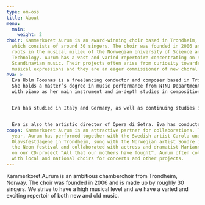 ```yaml
---
type: om-oss
title: About
menu:
  main:
    weight: 2
choir: Kammerkoret Aurum is an award-winning choir based in Trondheim, Norway,
  which consists of around 30 singers. The choir was founded in 2006 and has its
  roots in the musical milieu of the Norwegian University of Science and
  Technology. Aurum has a vast and varied repertoire concentrating on new,
  Scandinavian music. Their projects often arise from curiosity towards new
  musical expressions and they are an eager commissioner of new choral music.
eva: >-
  Eva Holm Foosnæs is a freelancing conductor and composer based in Trondheim.
  She holds a master’s degree in music performance from NTNU Department of Music
  with piano as her main instrument and in-depth studies in composition. 


  Eva has studied in Italy and Germany, as well as continuing studies in conducting at NTNU and at the Norwegian Academy of Music with focus on conduction orchestras.


  Eva is also the artistic director of Opera di Setra. Eva has conducted Aurum since 2012.
coops: Kammerkoret Aurum is an attractive partner for collaborations. The last
  year, Aurum has performed together with the Swedish artist Carola under
  Olavsfestdagene in Trondheim, sung with the Norwegian artist Sondre Justad at
  the Neon festival and collaborated with actress and dramatist Marianne Meløy
  on our CD-project “All that our mothers have fought”. Aurum often collaborates
  with local and national choirs for concerts and other projects.
---
```

Kammerkoret Aurum is an ambitious chamberchoir from Trondheim, Norway.
The choir was founded in 2006 and is made up by roughly 30 singers.
We strive to have a high musical level and we have a varied and exciting repertoir of both new and old music.
